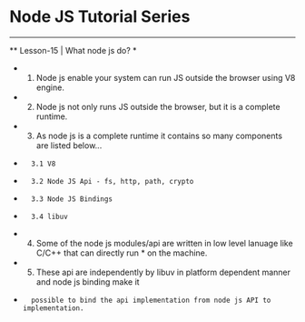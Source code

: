 
# Node JS Tutorial Series

***
**  Lesson-15 | What node js do?
* 
*  1. Node js enable your system can run JS outside the browser using V8 engine.
*  2. Node js not only runs JS outside the browser, but it is a complete runtime.
*  3. As node js is a complete runtime it contains so many components are listed below...
*       3.1 V8
*       3.2 Node JS Api - fs, http, path, crypto
*       3.3 Node JS Bindings
*       3.4 libuv
*  4. Some of the node js modules/api are written in low level lanuage like C/C++ that can directly run *       on the machine.
*  5. These api are independently by libuv in platform dependent manner and node js binding make it 
*       possible to bind the api implementation from node js API to implementation.